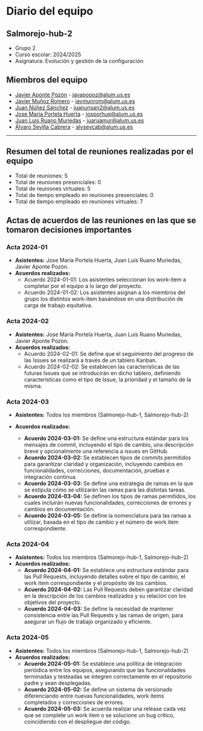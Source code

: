# Diario del equipo 

## Salmorejo-hub-2

*    Grupo 2
*    Curso escolar: 2024/2025
*    Asignatura: Evolución y gestión de la configuración

## Miembros del equipo
* [Javier Aponte Pozón](https://github.com/javapopoz) - javapopoz@alum.us.es
* [Javier Muñoz Romero](https://github.com/javmunrom) - javmunrom@alum.us.es
* [Juan Núñez Sánchez](https://github.com/juanunsan) - juanunsan2@alum.us.es
* [Jose María Portela Huerta](https://github.com/jose-maria-portela) - josporhue@alum.us.es
* [Juan Luis Ruano Muriedas](https://github.com/JuanluRM) - juaruamur@alum.us.es
* [Álvaro Sevilla Cabrera](https://github.com/Alvaroyiyo) - alvsevcab@alum.us.es

---
## Resumen del total de reuniones realizadas por el equipo

* Total de reuniones: 5
* Total de reuniones presenciales: 0
* Total de reuniones virtuales: 5
* Total de tiempo empleado en reuniones presenciales: 0
* Total de tiempo empleado en reuniones virtuales: 7

## Actas de acuerdos de las reuniones en las que se tomaron decisiones importantes

### Acta 2024-01

* **Asistentes:** Jose María Portela Huerta, Juan Luís Ruano Muriedas, Javier Aponte Pozón.
* **Acuerdos realizados:**
    * Acuerdo 2024-01-01: Los asistentes seleccionan los work-item a completar por el equipo a lo largo del proyecto.
    * Acuerdo 2024-01-02: Los asistentes asignan a los miembros del grupo los distintos work-item basándose en una distribución de carga de trabajo equitativa.

### Acta 2024-02

* **Asistentes:** Jose María Portela Huerta, Juan Luís Ruano Muriedas, Javier Aponte Pozón.
* **Acuerdos realizados:**
    * Acuerdo 2024-02-01: Se define que el seguimiento del progreso de las Issues se realizará a través de un tablero Kanban.
    * Acuerdo 2024-02-02: Se establecen las características de las futuras Issues que se introducirán en dicho tablero, definiendo características como el tipo de Issue, la prioridad y el tamaño de la misma.

### Acta 2024-03

* **Asistentes:** Todos los miembros (Salmorejo-hub-1, Salmorejo-hub-2)
* **Acuerdos realizados:**

    * **Acuerdo 2024-03-01:** Se define una estructura estándar para los mensajes de commit, incluyendo el tipo de cambio, una descripción breve y opcionalmente una referencia a issues en GitHub.
    * **Acuerdo 2024-03-02:** Se establecen tipos de commits permitidos para garantizar claridad y organización, incluyendo cambios en funcionalidades, correcciones, documentación, pruebas e integración continua.
    * **Acuerdo 2024-03-03:** Se define una estrategia de ramas en la que se estipula cómo se utilizarán las ramas para las distintas tareas.
    * **Acuerdo 2024-03-04:** Se definen los tipos de ramas permitidos, los cuales incluirán nuevas funcionalidades, correcciones de errores y cambios en documentación.
    * **Acuerdo 2024-03-05:** Se define la nomenclatura para las ramas a utilizar, basada en el tipo de cambio y el número de work item correspondiente.

### Acta 2024-04

* **Asistentes:** Todos los miembros (Salmorejo-hub-1, Salmorejo-hub-2)
* **Acuerdos realizados:**
    * **Acuerdo 2024-04-01:** Se establece una estructura estándar para las Pull Requests, incluyendo detalles sobre el tipo de cambio, el work item correspondiente y el propósito de los cambios.
    * **Acuerdo 2024-04-02:** Las Pull Requests deben garantizar claridad en la descripción de los cambios realizados y su relación con los objetivos del proyecto.
    * **Acuerdo 2024-04-03:** Se define la necesidad de mantener consistencia entre las Pull Requests y las ramas de origen, para asegurar un flujo de trabajo organizado y eficiente.

### Acta 2024-05

* **Asistentes:** Todos los miembros (Salmorejo-hub-1, Salmorejo-hub-2)
* **Acuerdos realizados:**
    * **Acuerdo 2024-05-01:** Se establece una política de integración periódica entre los equipos, asegurando que las funcionalidades terminadas y testeadas se integren correctamente en el repositorio padre y sean desplegadas.
    * **Acuerdo 2024-05-02:** Se define un sistema de versionado diferenciando entre nuevas funcionalidades, work items completados y correcciones de errores.
    * **Acuerdo 2024-05-03:** Se acuerda realizar una release cada vez que se complete un work item o se solucione un bug crítico, coincidiendo con el despliegue del código.